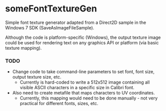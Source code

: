 # someFontTextureGen

Simple font texture generator adapted from a Direct2D sample in the Windows 7 SDK (SaveAsImageFileSample).

Although the code is platform-specific (Windows), the output texture image could be used for rendering text on any graphics API or platform (via basic texture mapping).

### TODO
* Change code to take command-line parameters to set font, font size, output texture size, etc.
  * Currently is hard-coded to write a 512x512 image containing all visible ASCII characters in a specific size in Calibri font.
* Also need to create metafile that maps characters to UV coordinates.
  * Currently, this mapping would need to be done manually - not very practical for different fonts, sizes, etc.
